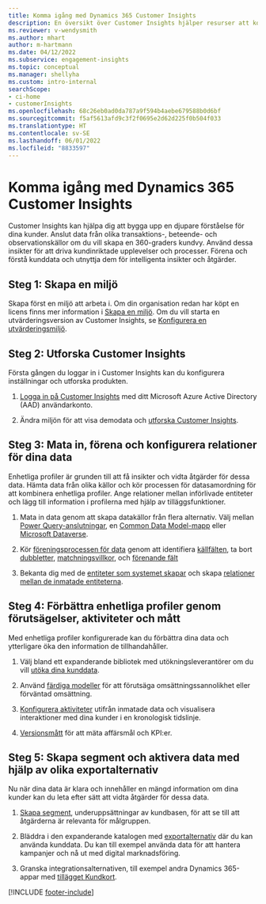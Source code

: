 ```yaml
---
title: Komma igång med Dynamics 365 Customer Insights
description: En översikt över Customer Insights hjälper resurser att komma igång snabbt.
ms.reviewer: v-wendysmith
ms.author: mhart
author: m-hartmann
ms.date: 04/12/2022
ms.subservice: engagement-insights
ms.topic: conceptual
ms.manager: shellyha
ms.custom: intro-internal
searchScope:
- ci-home
- customerInsights
ms.openlocfilehash: 68c26eb0ad0da787a9f594b4aebe679588b0d6bf
ms.sourcegitcommit: f5af5613afd9c3f2f0695e2d62d225f0b504f033
ms.translationtype: HT
ms.contentlocale: sv-SE
ms.lasthandoff: 06/01/2022
ms.locfileid: "8833597"
---
```

# <a name="get-started-with-dynamics-365-customer-insights"></a>Komma igång med Dynamics 365 Customer Insights

Customer Insights kan hjälpa dig att bygga upp en djupare förståelse för dina kunder. Anslut data från olika transaktions-, beteende- och observationskällor om du vill skapa en 360-graders kundvy. Använd dessa insikter för att driva kundinriktade upplevelser och processer. Förena och förstå kunddata och utnyttja dem för intelligenta insikter och åtgärder.

## <a name="step-1-create-an-environment"></a>Steg 1: Skapa en miljö

Skapa först en miljö att arbeta i. Om din organisation redan har köpt en licens finns mer information i [Skapa en miljö](create-environment.md). Om du vill starta en utvärderingsversion av Customer Insights, se [Konfigurera en utvärderingsmiljö](trial-signup.md).

## <a name="step-2-explore-customer-insights"></a>Steg 2: Utforska Customer Insights

Första gången du loggar in i Customer Insights kan du konfigurera inställningar och utforska produkten.

1. [Logga in på Customer Insights](https://home.ci.ai.dynamics.com) med ditt Microsoft Azure Active Directory (AAD) användarkonto.

1. Ändra miljön för att visa demodata och [utforska Customer Insights](home.md).

## <a name="step-3-ingest-unify-and-set-up-relationships-for-your-data"></a>Steg 3: Mata in, förena och konfigurera relationer för dina data

Enhetliga profiler är grunden till att få insikter och vidta åtgärder för dessa data. Hämta data från olika källor och kör processen för datasamordning för att kombinera enhetliga profiler. Ange relationer mellan införlivade entiteter och lägg till information i profilerna med hjälp av tilläggsfunktioner.

1. Mata in data genom att skapa datakällor från flera alternativ. Välj mellan [Power Query-anslutningar](connect-power-query.md), en [Common Data Model-mapp](connect-common-data-model.md) eller [Microsoft Dataverse](connect-dataverse-managed-lake.md).

1. Kör [föreningsprocessen för data](data-unification.md) genom att identifiera [källfälten](map-entities.md), ta bort [dubbletter](remove-duplicates.md), [matchningsvillkor](match-entities.md), och [förenande fält](merge-entities.md)

1. Bekanta dig med de [entiteter som systemet skapar](entities.md) och skapa [relationer mellan de inmatade entiteterna](relationships.md).

## <a name="step-4-enhance-unified-profiles-with-predictions-activities-and-measures"></a>Steg 4: Förbättra enhetliga profiler genom förutsägelser, aktiviteter och mått

Med enhetliga profiler konfigurerade kan du förbättra dina data och ytterligare öka den information de tillhandahåller.

1. Välj bland ett expanderande bibliotek med utökningsleverantörer om du vill [utöka dina kunddata](enrichment-hub.md).

1. Använd [färdiga modeller](predictions-overview.md) för att förutsäga omsättningssannolikhet eller förväntad omsättning.

1. [Konfigurera aktiviteter](activities.md) utifrån inmatade data och visualisera interaktioner med dina kunder i en kronologisk tidslinje.

1. [Versionsmått](measures.md) för att mäta affärsmål och KPI:er.

## <a name="step-5-create-segments-and-activate-data-through-various-export-options"></a>Steg 5: Skapa segment och aktivera data med hjälp av olika exportalternativ

Nu när dina data är klara och innehåller en mängd information om dina kunder kan du leta efter sätt att vidta åtgärder för dessa data.

1. [Skapa segment](segments.md), underuppsättningar av kundbasen, för att se till att åtgärderna är relevanta för målgruppen.

1. Bläddra i den expanderande katalogen med [exportalternativ](export-destinations.md) där du kan använda kunddata. Du kan till exempel använda data för att hantera kampanjer och nå ut med digital marknadsföring.

1. Granska integrationsalternativen, till exempel andra Dynamics 365-appar med [tillägget Kundkort](customer-card-add-in.md).  


[!INCLUDE [footer-include](includes/footer-banner.md)]

